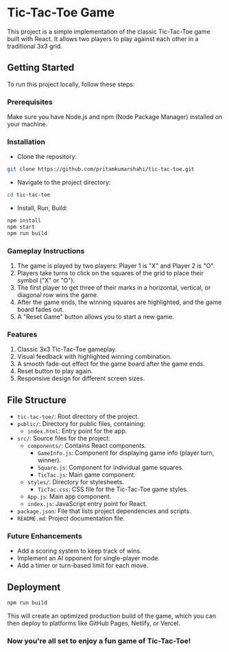 # Tic-Tac-Toe Game

This project is a simple implementation of the classic Tic-Tac-Toe game built with React. It allows two players to play against each other in a traditional 3x3 grid.

## Getting Started

To run this project locally, follow these steps:

### Prerequisites

Make sure you have Node.js and npm (Node Package Manager) installed on your machine.

### Installation
- Clone the repository:
```bash
git clone https://github.com/pritamkumarshahi/tic-tac-toe.git
```

- Navigate to the project directory:
```bash
cd tic-tac-toe
```

- Install, Run, Build:

```bash
npm install
npm start
npm run build
```

### Gameplay Instructions

1. The game is played by two players: Player 1 is "X" and Player 2 is "O".
2. Players take turns to click on the squares of the grid to place their symbol ("X" or "O").
3. The first player to get three of their marks in a horizontal, vertical, or diagonal row wins the game.
4. After the game ends, the winning squares are highlighted, and the game board fades out.
5. A "Reset Game" button allows you to start a new game.

### Features

1. Classic 3x3 Tic-Tac-Toe gameplay.
2. Visual feedback with highlighted winning combination.
3. A smooth fade-out effect for the game board after the game ends.
4. Reset button to play again.
5. Responsive design for different screen sizes.

## File Structure

- `tic-tac-toe/`: Root directory of the project.
- `public/`: Directory for public files, containing:
  - `index.html`: Entry point for the app.
- `src/`: Source files for the project:
  - `components/`: Contains React components.
    - `GameInfo.js`: Component for displaying game info (player turn, winner).
    - `Square.js`: Component for individual game squares.
    - `TicTac.js`: Main game component.
  - `styles/`: Directory for stylesheets.
    - `TicTac.css`: CSS file for the Tic-Tac-Toe game styles.
  - `App.js`: Main app component.
  - `index.js`: JavaScript entry point for React.
- `package.json`: File that lists project dependencies and scripts.
- `README.md`: Project documentation file.


### Future Enhancements
- Add a scoring system to keep track of wins.
- Implement an AI opponent for single-player mode.
- Add a timer or turn-based limit for each move.

## Deployment

```bash
npm run build
```

This will create an optimized production build of the game, which you can then deploy to platforms like GitHub Pages, Netlify, or Vercel.

### Now you're all set to enjoy a fun game of Tic-Tac-Toe!